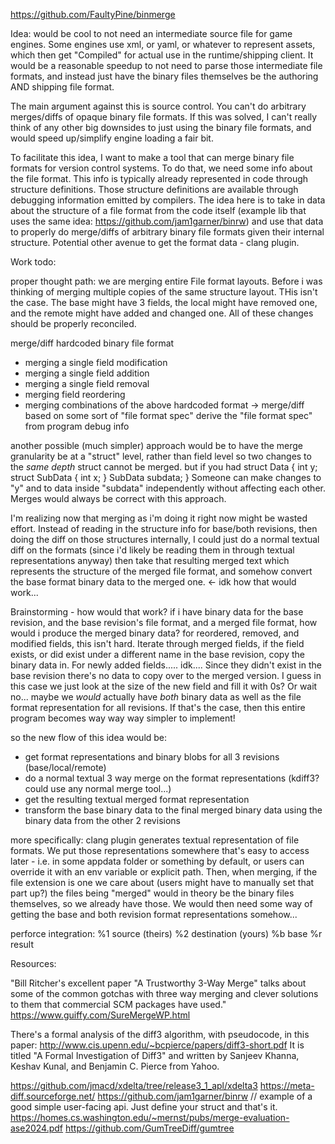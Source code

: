 ﻿https://github.com/FaultyPine/binmerge

Idea: would be cool to not need an intermediate source file for game engines. Some engines use xml, or yaml, or whatever to represent assets, 
which then get "Compiled" for actual use in the runtime/shipping client. It would be a reasonable speedup to not need to parse those intermediate file formats, 
and instead just have the binary files themselves be the authoring AND shipping file format.

The main argument against this is source control. You can't do arbitrary merges/diffs of opaque binary file formats. 
If this was solved, I can't really think of any other big downsides to just using the binary file formats, and would speed up/simplify engine loading a fair bit.

To facilitate this idea, I want to make a tool that can merge binary file formats for version control systems. 
To do that, we need some info about the file format. This info is typically already represented in code through structure definitions. 
Those structure definitions are available through debugging information emitted by compilers. 
The idea here is to take in data about the structure of a file format from the code itself (example lib that uses the same idea: https://github.com/jam1garner/binrw) 
and use that data to properly do merge/diffs of arbitrary binary file formats given their internal structure.
Potential other avenue to get the format data - clang plugin.

Work todo:

proper thought path: we are merging entire File format layouts. 
Before i was thinking of merging multiple copies of the same structure layout. THis isn't the case.
The base might have 3 fields, the local might have removed one, and the remote might have added and changed one.
All of these changes should be properly reconciled.

merge/diff hardcoded binary file format
- merging a single field modification
- merging a single field addition
- merging a single field removal
- merging field reordering
- merging combinations of the above
hardcoded format -> merge/diff based on some sort of "file format spec"
derive the "file format spec" from program debug info

another possible (much simpler) approach would be to have the merge granularity be at a "struct" level, rather than field level
so two changes to the *same depth* struct cannot be merged.
but if you had
struct Data
{
    int y;
    struct SubData
    {
        int x;
    }
    SubData subdata;
}
Someone can make changes to "y" and to data inside "subdata" independently without affecting each other. Merges would always be correct with this approach.


I'm realizing now that merging as i'm doing it right now might be wasted effort.
Instead of reading in the structure info for base/both revisions, then doing the diff on those structures internally,
I could just do a normal textual diff on the formats (since i'd likely be reading them in through textual representations anyway)
then take that resulting merged text which represents the structure of the merged file format, and somehow
convert the base format binary data to the merged one. <- idk how that would work...

Brainstorming - how would that work?
if i have binary data for the base revision, and the base revision's file format, and a merged file format,
how would i produce the merged binary data?
for reordered, removed, and modified fields, this isn't hard.
Iterate through merged fields, if the field exists, or did exist under a different name in the base revision, copy the binary data in.
For newly added fields..... idk....
Since they didn't exist in the base revision there's no data to copy over to the merged version. I guess in this case we just look at the size of
the new field and fill it with 0s?
Or wait no... maybe we *would* actually have *both* binary data as well as the file format representation for all revisions.
If that's the case, then this entire program becomes way way way simpler to implement!


so the new flow of this idea would be:
- get format representations and binary blobs for all 3 revisions (base/local/remote)
- do a normal textual 3 way merge on the format representations (kdiff3? could use any normal merge tool...)
- get the resulting textual merged format representation
- transform the base binary data to the final merged binary data using the binary data from the other 2 revisions

more specifically:
clang plugin generates textual representation of file formats.
We put those representations somewhere that's easy to access later - i.e. in some appdata folder or something by default,
or users can override it with an env variable or explicit path.
Then, when merging, if the file extension is one we care about (users might have to manually set that part up?)
the files being "merged" would in theory be the binary files themselves, so we already have those.
We would then need some way of getting the base and both revision format representations somehow... 





perforce integration:
%1 source (theirs)
%2 destination (yours)
%b base
%r result


Resources:

"Bill Ritcher's excellent paper "A Trustworthy 3-Way Merge" talks about some of the common gotchas with three way merging and clever solutions to them that commercial SCM packages have used."
https://www.guiffy.com/SureMergeWP.html


There's a formal analysis of the diff3 algorithm, with pseudocode, in this paper: http://www.cis.upenn.edu/~bcpierce/papers/diff3-short.pdf
It is titled "A Formal Investigation of Diff3" and written by Sanjeev Khanna, Keshav Kunal, and Benjamin C. Pierce from Yahoo.


https://github.com/jmacd/xdelta/tree/release3_1_apl/xdelta3
https://meta-diff.sourceforge.net/
https://github.com/jam1garner/binrw // example of a good simple user-facing api. Just define your struct and that's it.
https://homes.cs.washington.edu/~mernst/pubs/merge-evaluation-ase2024.pdf
https://github.com/GumTreeDiff/gumtree


